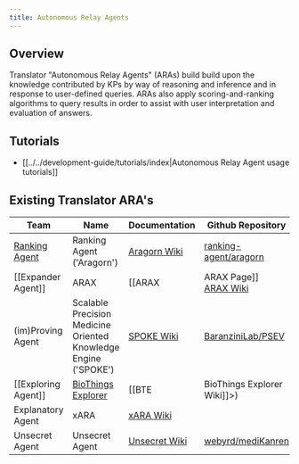 ```yaml
---
title: Autonomous Relay Agents
---
```

## Overview

Translator "Autonomous Relay Agents" (ARAs) build build upon the knowledge contributed by KPs by way of reasoning and inference and in response to user-defined queries. ARAs also apply scoring-and-ranking algorithms to query results in order to assist with user interpretation and evaluation of answers.

## Tutorials

- [[../../development-guide/tutorials/index|Autonomous Relay Agent usage tutorials]]

## Existing Translator ARA's

| Team                                                                                  | Name                                                               | Documentation                                                                                                | Github Repository                                                               |
| ------------------------------------------------------------------------------------- | ------------------------------------------------------------------ | ------------------------------------------------------------------------------------------------------------ | ------------------------------------------------------------------------------- |
| [Ranking Agent](https://github.com/NCATSTranslator/Translator-All/wiki/Ranking-Agent) | Ranking Agent ('Aragorn')                                          | [Aragorn Wiki](https://github.com/NCATSTranslator/Translator-All/wiki/ARAGORN)                               | [ranking-agent/aragorn](https://github.com/ranking-agent/aragorn)               |
| [[Expander Agent]]                                       | ARAX                                                               | [[ARAX|ARAX Page]]<br/>[ARAX Wiki](https://github.com/NCATSTranslator/Translator-All/wiki/ARAX)            | [RTXteam/RTX](https://github.com/RTXteam/RTX)                                   |
| (im)Proving Agent                                                                     | Scalable Precision Medicine<br>Oriented Knowledge Engine ('SPOKE') | [SPOKE Wiki](https://github.com/NCATSTranslator/Translator-All/wiki/imProving-Agent)                         | [BaranziniLab/PSEV](https://github.com/BaranziniLab/PSEV)                       |
| [[Exploring Agent]]                                                                        | [BioThings Explorer](https://explorer.biothings.io/)               | [[BTE|BioThings Explorer Wiki]]>) | [biothings/biothings_explorer](https://github.com/biothings/biothings_explorer|[BioThings Explorer|BioThings Explorer Page]] |
| Explanatory Agent                                                                     | xARA                                                               | [xARA Wiki](https://github.com/NCATSTranslator/Translator-All/wiki/Explanatory-Agent)                        |                                                                                 |
| Unsecret Agent                                                                        | Unsecret Agent                                                     | [Unsecret Wiki](https://github.com/NCATSTranslator/Translator-All/wiki/UnSecret-Agent)                       | [webyrd/mediKanren](https://github.com/webyrd/mediKanren)                       |

